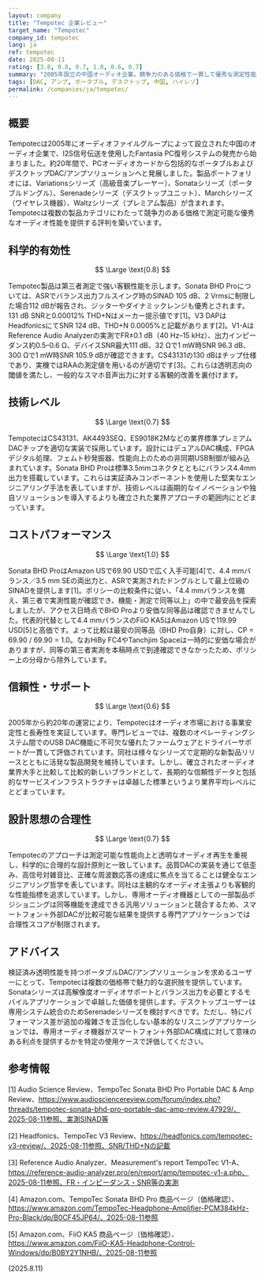 ```yaml
---
layout: company
title: "Tempotec 企業レビュー"
target_name: "Tempotec"
company_id: tempotec
lang: ja
ref: tempotec
date: 2025-08-11
rating: [3.8, 0.8, 0.7, 1.0, 0.6, 0.7]
summary: "2005年設立の中国オーディオ企業。競争力のある価格で一貫して優秀な測定性能を示すポータブルおよびデスクトップDAC/アンプソリューションを専門とする。"
tags: [DAC, アンプ, ポータブル, デスクトップ, 中国, ハイレゾ]
permalink: /companies/ja/tempotec/
---
```


## 概要

Tempotecは2005年にオーディオファイルグループによって設立された中国のオーディオ企業で、I2S信号伝送を使用したFantasia PC復号システムの発売から始まりました。約20年間で、PCオーディオカードから包括的なポータブルおよびデスクトップDAC/アンプソリューションへと発展しました。製品ポートフォリオには、Variationsシリーズ（高級音楽プレーヤー）、Sonataシリーズ（ポータブルドングル）、Serenadeシリーズ（デスクトップユニット）、Marchシリーズ（ワイヤレス機器）、Waltzシリーズ（プレミアム製品）が含まれます。Tempotecは複数の製品カテゴリにわたって競争力のある価格で測定可能な優秀なオーディオ性能を提供する評判を築いています。

## 科学的有効性

$$ \Large \text{0.8} $$

Tempotec製品は第三者測定で強い客観性能を示します。Sonata BHD Proについては、ASRでバランス出力フルスイング時のSINAD 105 dB、2 Vrmsに制限した場合112 dBが報告され、ジッターやダイナミックレンジも優秀とされます。131 dB SNRと0.00012% THD+Nはメーカー提示値です[1]。V3 DAPはHeadfonicsにてSNR 124 dB、THD+N 0.0005%と記載があります[2]。V1-AはReference Audio Analyzerの実測でFR±0.1 dB（40 Hz–15 kHz）、出力インピーダンス約0.5–0.6 Ω、デバイスSNR最大111 dB、32 Ωで1 mW時SNR 96.3 dB、300 Ωで1 mW時SNR 105.9 dBが確認できます。CS43131の130 dBはチップ仕様であり、実機ではRAAの測定値を用いるのが適切です[3]。これらは透明志向の閾値を満たし、一般的なスマホ音声出力に対する客観的改善を裏付けます。

## 技術レベル

$$ \Large \text{0.7} $$

TempotecはCS43131、AK4493SEQ、ES9018K2Mなどの業界標準プレミアムDACチップを適切な実装で採用しています。設計にはデュアルDAC構成、FPGAデジタル処理、フェムト秒発振器、性能向上のための非同期USB制御が組み込まれています。Sonata BHD Proは標準3.5mmコネクタとともにバランス4.4mm出力を搭載しています。これらは実証済みコンポーネントを使用した堅実なエンジニアリング手法を表していますが、技術レベルは画期的なイノベーションや独自ソリューションを導入するよりも確立された業界アプローチの範囲内にとどまっています。

## コストパフォーマンス

$$ \Large \text{1.0} $$

Sonata BHD ProはAmazon USで69.90 USDで広く入手可能[4]で、4.4 mmバランス／3.5 mm SEの両出力と、ASRで実測されたドングルとして最上位級のSINADを提供します[1]。ポリシーの比較条件に従い、「4.4 mmバランスを備え、第三者で実測性能が確認でき、機能・測定で同等以上」の中で最安品を探索しましたが、アクセス日時点でBHD Proより安価な同等品は確認できませんでした。代表的代替として4.4 mmバランスのFiiO KA5はAmazon USで119.99 USD[5]と高価です。よって比較は最安の同等品（BHD Pro自身）に対し、CP = 69.90 / 69.90 = 1.0。なおHiBy FC4やTanchjim Spaceは一時的に安価な場合がありますが、同等の第三者実測を本稿時点で到達確認できなかったため、ポリシー上の分母から除外しています。

## 信頼性・サポート

$$ \Large \text{0.6} $$

2005年から約20年の運営により、Tempotecはオーディオ市場における事業安定性と長寿性を実証しています。専門レビューでは、複数のオペレーティングシステム間でのUSB DAC機能に不可欠な優れたファームウェアとドライバーサポートが一貫して評価されています。同社は様々なシリーズで定期的な新製品リリースとともに活発な製品開発を維持しています。しかし、確立されたオーディオ業界大手と比較して比較的新しいブランドとして、長期的な信頼性データと包括的なサービスインフラストラクチャは卓越した標準というより業界平均レベルにとどまっています。

## 設計思想の合理性

$$ \Large \text{0.7} $$

Tempotecのアプローチは測定可能な性能向上と透明なオーディオ再生を重視し、科学的に合理的な設計原則と一致しています。品質DACの実装を通じて低歪み、高信号対雑音比、正確な周波数応答の達成に焦点を当てることは健全なエンジニアリング哲学を表しています。同社は主観的なオーディオ主張よりも客観的な性能指標を追求しています。しかし、専用オーディオ機器としての一部製品ポジショニングは同等機能を達成できる汎用ソリューションと競合するため、スマートフォン＋外部DACが比較可能な結果を提供する専門アプリケーションでは合理性スコアが制限されます。

## アドバイス

検証済み透明性能を持つポータブルDAC/アンプソリューションを求めるユーザーにとって、Tempotecは複数の価格帯で魅力的な選択肢を提供しています。Sonataシリーズは高解像度オーディオサポートとバランス出力を必要とするモバイルアプリケーションで卓越した価値を提供します。デスクトップユーザーは専用システム統合のためSerenadeシリーズを検討すべきです。ただし、特にパフォーマンス差が追加の複雑さを正当化しない基本的なリスニングアプリケーションでは、専用オーディオ機器がスマートフォン＋外部DAC構成に対して意味のある利点を提供するかを特定の使用ケースで評価してください。

## 参考情報

[1] Audio Science Review、TempoTec Sonata BHD Pro Portable DAC & Amp Review、https://www.audiosciencereview.com/forum/index.php?threads/tempotec-sonata-bhd-pro-portable-dac-amp-review.47929/、2025-08-11参照、実測SINAD等

[2] Headfonics、TempoTec V3 Review、https://headfonics.com/tempotec-v3-review/、2025-08-11参照、SNR/THD+Nの記載

[3] Reference Audio Analyzer、Measurement's report TempoTec V1-A、https://reference-audio-analyzer.pro/en/report/amp/tempotec-v1-a.php、2025-08-11参照、FR・インピーダンス・SNR等の実測

[4] Amazon.com、TempoTec Sonata BHD Pro 商品ページ（価格確認）、https://www.amazon.com/TempoTec-Headphone-Amplifier-PCM384kHz-Pro-Black/dp/B0CF45JP64/、2025-08-11参照

[5] Amazon.com、FiiO KA5 商品ページ（価格確認）、https://www.amazon.com/FiiO-KA5-Headphone-Control-Windows/dp/B0BY2Y1NHB/、2025-08-11参照

(2025.8.11)
